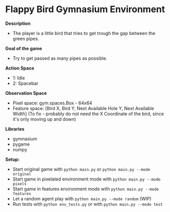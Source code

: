 # Flappy Bird Gymnasium Environment

**Description**
* The player is a little bird that tries to get trough the gap between the green pipes.

**Goal of the game**
* Try to get passed as many pipes as possible.

**Action Space**
* 1: Idle
* 2: Spacebar

**Observation Space**
* Pixel space: gym.spaces.Box - 64x64
* Feature space: [Bird X, Bird Y, Next Available Hole Y, Next Available Width] (To fix - probably do not need the X Coordinate of the bird, since it's only moving up and down)

**Libraries**
* gymnasium
* pygame
* numpy

**Setup:**
* Start original game with `python main.py` or `python main.py --mode original`
* Start game in pixelated environment mode with `python main.py --mode pixels`
* Start game in features environment mode with `python main.py --mode features`
* Let a random agent play with `python main.py --mode random` (WIP)
* Run tests with `python env_tests.py` or with `python main.py --mode test`
